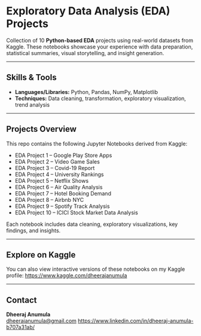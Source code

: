 #  Exploratory Data Analysis (EDA) Projects

Collection of 10 **Python-based EDA** projects using real-world datasets from Kaggle.
These notebooks showcase your experience with data preparation, statistical summaries, visual storytelling, and insight generation.

---

##  Skills & Tools
- **Languages/Libraries:** Python, Pandas, NumPy, Matplotlib
- **Techniques:** Data cleaning, transformation, exploratory visualization, trend analysis

---

##  Projects Overview
This repo contains the following Jupyter Notebooks derived from Kaggle:

- EDA Project 1 – Google Play Store Apps  
- EDA Project 2 – Video Game Sales  
- EDA Project 3 – Covid-19 Report  
- EDA Project 4 – University Rankings  
- EDA Project 5 – Netflix Shows  
- EDA Project 6 – Air Quality Analysis  
- EDA Project 7 – Hotel Booking Demand  
- EDA Project 8 – Airbnb NYC  
- EDA Project 9 – Spotify Track Analysis  
- EDA Project 10 – ICICI Stock Market Data Analysis

Each notebook includes data cleaning, exploratory visualizations, key findings, and insights.

---


##  Explore on Kaggle
You can also view interactive versions of these notebooks on my Kaggle profile: https://www.kaggle.com/dheerajanumula

---

##  Contact
**Dheeraj Anumula**  
dheerajanumula@gmail.com
https://www.linkedin.com/in/dheeraj-anumula-b707a31ab/


